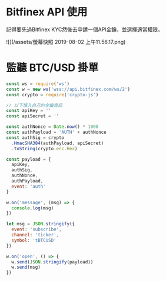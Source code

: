 # Bitfinex API 使用

記得要先過Bitfinex KYC然後去申請一個API金鑰，並選擇適當權限。

![](/assets/螢幕快照 2019-08-02 上午11.56.17.png)

# 監聽 BTC/USD 掛單

```js
const ws = require('ws')
const w = new ws('wss://api.bitfinex.com/ws/2')
const crypto = require('crypto-js')

// 以下填入自己的金鑰資訊
const apiKey = ''
const apiSecret = ''

const authNonce = Date.now() * 1000
const authPayload = 'AUTH' + authNonce
const authSig = crypto
  .HmacSHA384(authPayload, apiSecret)
  .toString(crypto.enc.Hex)

const payload = {
  apiKey,
  authSig,
  authNonce,
  authPayload,
  event: 'auth'
}

w.on('message', (msg) => {
  console.log(msg)
})

let msg = JSON.stringify({
  event: 'subscribe',
  channel: 'ticker',
  symbol: 'tBTCUSD'
})

w.on('open', () => {
  w.send(JSON.stringify(payload))
  w.send(msg)
})  
```



